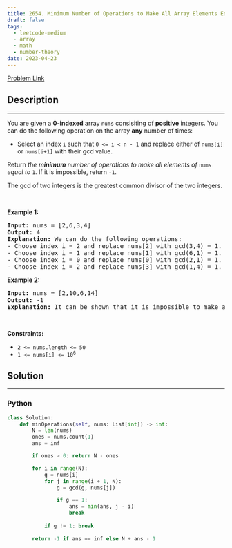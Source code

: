 ```yaml
---
title: 2654. Minimum Number of Operations to Make All Array Elements Equal to 1
draft: false
tags: 
  - leetcode-medium
  - array
  - math
  - number-theory
date: 2023-04-23
---
```


[Problem Link](https://leetcode.com/problems/minimum-number-of-operations-to-make-all-array-elements-equal-to-1/)

## Description

---
<p>You are given a <strong>0-indexed</strong>&nbsp;array <code>nums</code> consisiting of <strong>positive</strong> integers. You can do the following operation on the array <strong>any</strong> number of times:</p>

<ul>
	<li>Select an index <code>i</code> such that <code>0 &lt;= i &lt; n - 1</code> and replace either of&nbsp;<code>nums[i]</code> or <code>nums[i+1]</code> with their gcd value.</li>
</ul>

<p>Return <em>the <strong>minimum</strong> number of operations to make all elements of </em><code>nums</code><em> equal to </em><code>1</code>. If it is impossible, return <code>-1</code>.</p>

<p>The gcd of two integers is the greatest common divisor of the two integers.</p>

<p>&nbsp;</p>
<p><strong class="example">Example 1:</strong></p>

<pre>
<strong>Input:</strong> nums = [2,6,3,4]
<strong>Output:</strong> 4
<strong>Explanation:</strong> We can do the following operations:
- Choose index i = 2 and replace nums[2] with gcd(3,4) = 1. Now we have nums = [2,6,1,4].
- Choose index i = 1 and replace nums[1] with gcd(6,1) = 1. Now we have nums = [2,1,1,4].
- Choose index i = 0 and replace nums[0] with gcd(2,1) = 1. Now we have nums = [1,1,1,4].
- Choose index i = 2 and replace nums[3] with gcd(1,4) = 1. Now we have nums = [1,1,1,1].
</pre>

<p><strong class="example">Example 2:</strong></p>

<pre>
<strong>Input:</strong> nums = [2,10,6,14]
<strong>Output:</strong> -1
<strong>Explanation:</strong> It can be shown that it is impossible to make all the elements equal to 1.
</pre>

<p>&nbsp;</p>
<p><strong>Constraints:</strong></p>

<ul>
	<li><code>2 &lt;= nums.length &lt;= 50</code></li>
	<li><code>1 &lt;= nums[i] &lt;= 10<sup>6</sup></code></li>
</ul>


## Solution

---
### Python
``` py title='minimum-number-of-operations-to-make-all-array-elements-equal-to-1'
class Solution:
    def minOperations(self, nums: List[int]) -> int:
        N = len(nums)
        ones = nums.count(1)
        ans = inf

        if ones > 0: return N - ones

        for i in range(N):
            g = nums[i]
            for j in range(i + 1, N):
                g = gcd(g, nums[j])

                if g == 1:
                    ans = min(ans, j - i)
                    break
            
            if g != 1: break
        
        return -1 if ans == inf else N + ans - 1

```

